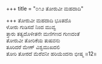 +++
title = "೦೧೨ ತೋರುವೀ ಮಹದಾದಿ"

+++
ತೋರುವೀ ಮಹದಾದಿ ಭೂತದೊ  
ಳೋರು ಗುಡಿಸದೆ ನಿಂದ ಮುವ್ವ  
ತ್ತಾರು ತತ್ವದೊಳೀತನೇ ಮಣಿಗಣದ ಗುಣದಂತೆ  
ತೋರುವೀ ತೋರಿಕೆಯ ತುಷವನು  
ತೂರಿದರೆ ಮೇಣ್ ವಿಶ್ವಮುಖದಲಿ  
ತೋರಿ ತೋರದೆ ಮೆರೆವನೀ ಹರಿಯೆಂದನಾ ಭೀಷ್ಮ   ॥12॥